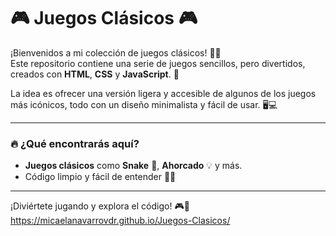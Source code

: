 # 🎮 **Juegos Clásicos** 🎮

¡Bienvenidos a mi colección de juegos clásicos! 👾🎲  
Este repositorio contiene una serie de juegos sencillos, pero divertidos, creados con **HTML**, **CSS** y **JavaScript**. 🚀

La idea es ofrecer una versión ligera y accesible de algunos de los juegos más icónicos, todo con un diseño minimalista y fácil de usar. 🖥️💻

---

### 🔥 **¿Qué encontrarás aquí?**

- **Juegos clásicos** como **Snake** 🐍, **Ahorcado** 💡 y más.
- Código limpio y fácil de entender 🧑‍💻

---

¡Diviértete jugando y explora el código! 🎮🔧
 https://micaelanavarrovdr.github.io/Juegos-Clasicos/
